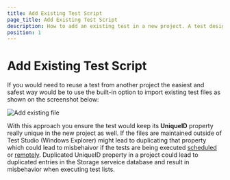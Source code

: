 ```yaml
---
title: Add Existing Test Script
page_title: Add Existing Test Script
description: How to add an existing test in a new project. A test designed in one project can be reused in another. 
position: 1
---
```

# Add Existing Test Script 

If you would need to reuse a test from another project the easiest and safest way would be to use the built-in option to import existing test files as shown on the screenshot below:

![Add existing file][1]

With this approach you ensure the test would keep its **UniqueID** property really unique in the new project as well. If the files are maintained outside of Test Studio (Windows Explorer) might lead to duplicating that property which could lead to misbehaivor if the tests are being executed <a href="/features/scheduling-test-runs/create-scheduling-server" target="_blank">scheduled</a> or <a href="/features/scheduling-test-runs/run-list-remotely" target="_blank">remotely</a>. Duplicated UniqueID property in a project could lead to duplicated entries in the Storage serveice database and result in misbehavior when executing test lists.

[1]: /img/knowledge-base/best-practices-kb/add-existing-test/fig1.png
